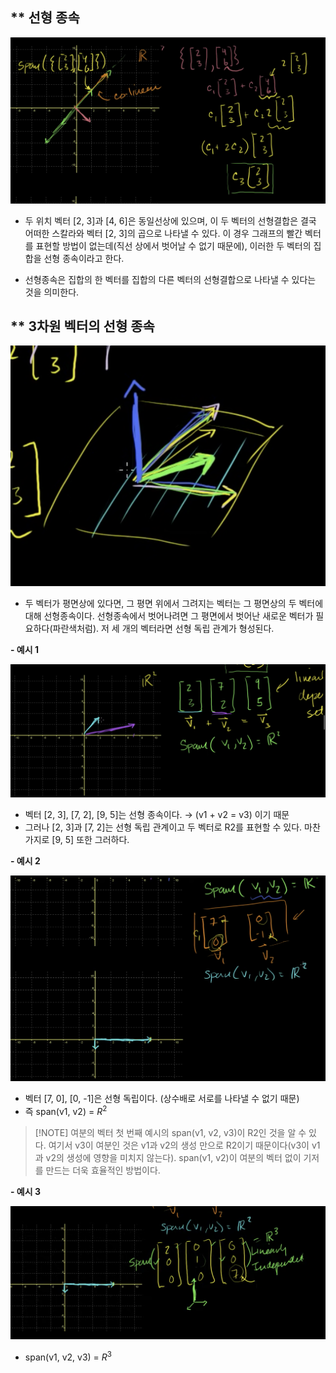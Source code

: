 
## ** 선형 종속

![](images/Khan%20Linear%20Algebra/1-3-1-1.png)
- 두 위치 벡터 [2, 3]과 [4, 6]은 동일선상에 있으며, 이 두 벡터의 선형결합은 결국 어떠한 스칼라와 벡터 [2, 3]의 곱으로 나타낼 수 있다. 이 경우 그래프의 빨간 벡터를 표현할 방법이 없는데(직선 상에서 벗어날 수 없기 때문에), 이러한 두 벡터의 집합을 선형 종속이라고 한다.

- 선형종속은 집합의 한 벡터를 집합의 다른 벡터의 선형결합으로 나타낼 수 있다는 것을 의미한다.

## ** 3차원 벡터의 선형 종속

![](images/Khan%20Linear%20Algebra/1-3-1-2.png)
- 두 벡터가 평면상에 있다면, 그 평면 위에서 그려지는 벡터는 그 평면상의 두 벡터에 대해 선형종속이다. 선형종속에서 벗어나려면 그 평면에서 벗어난 새로운 벡터가 필요하다(파란색처럼). 저 세 개의 벡터라면 선형 독립 관계가 형성된다.

**- 예시 1**

![](images/Khan%20Linear%20Algebra/1-3-1-3.png)
- 벡터 [2, 3], [7, 2], [9, 5]는 선형 종속이다.
	→ (v1 + v2 = v3) 이기 때문
- 그러나 [2, 3]과 [7, 2]는 선형 독립 관계이고 두 벡터로 R2를 표현할 수 있다. 마찬가지로 [9, 5] 또한 그러하다.

**- 예시 2**

![](images/Khan%20Linear%20Algebra/1-3-1-4.png)
- 벡터 [7, 0], [0, -1]은 선형 독립이다. (상수배로 서로를 나타낼 수 없기 때문)
- 즉 span(v1, v2) = $R^2$

> [!NOTE] 여분의 벡터
> 첫 번째 예시의 span(v1, v2, v3)이 R2인 것을 알 수 있다. 여기서 v3이 여분인 것은 v1과 v2의 생성 만으로 R2이기 때문이다(v3이 v1과 v2의 생성에 영향을 미치지 않는다). span(v1, v2)이 여분의 벡터 없이 기저를 만드는 더욱 효율적인 방법이다.

**- 예시 3**

![](images/Khan%20Linear%20Algebra/1-3-1-5.png)
- span(v1, v2, v3) = $R^3$
